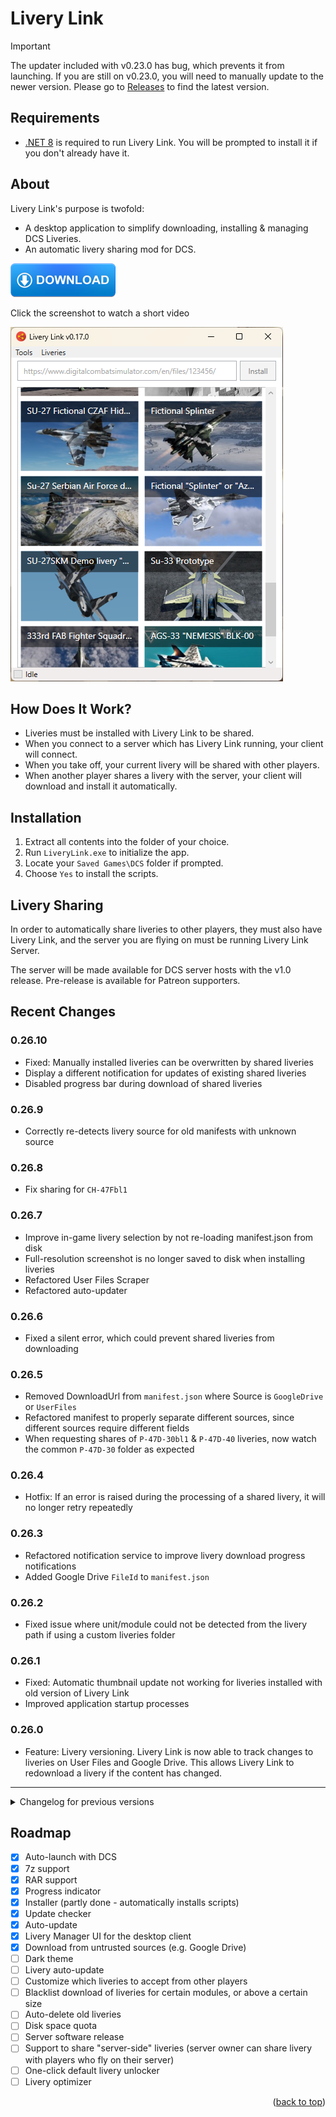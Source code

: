 # Livery Link

> [!IMPORTANT]
> The updater included with v0.23.0 has bug, which prevents it from launching. If you are still on v0.23.0, you will need to manually update to the newer version. Please go to [Releases](https://github.com/Camble/LiveryLink/releases) to find the latest version.

## Requirements

- [.NET 8](https://dotnet.microsoft.com/en-us/download/dotnet/thank-you/runtime-desktop-8.0.15-windows-x64-installer) is required to run Livery Link. You will be prompted to install it if you don't already have it.

## About

Livery Link's purpose is twofold:
- A desktop application to simplify downloading, installing & managing DCS Liveries.
- An automatic livery sharing mod for DCS.

[![Download][download]](https://github.com/Camble/LiveryLink/releases/download/v0.26.10/LiveryLink.v0.26.10.zip)

Click the screenshot to watch a short video

[![Watch the video][screenshot]](https://youtu.be/h0i65DmegYQ)


## How Does It Work?

- Liveries must be installed with Livery Link to be shared.
- When you connect to a server which has Livery Link running, your client will connect.
- When you take off, your current livery will be shared with other players.
- When another player shares a livery with the server, your client will download and install it automatically.


## Installation

1. Extract all contents into the folder of your choice.
1. Run `LiveryLink.exe` to initialize the app.
1. Locate your `Saved Games\DCS` folder if prompted.
1. Choose `Yes` to install the scripts.


## Livery Sharing

In order to automatically share liveries to other players, they must also have Livery Link, and the server you are flying on must be running Livery Link Server.

The server will be made available for DCS server hosts with the v1.0 release. Pre-release is available for Patreon supporters.


## Recent Changes

### 0.26.10

- Fixed: Manually installed liveries can be overwritten by shared liveries
- Display a different notification for updates of existing shared liveries
- Disabled progress bar during download of shared liveries

### 0.26.9

- Correctly re-detects livery source for old manifests with unknown source

### 0.26.8

- Fix sharing for `CH-47Fbl1`

### 0.26.7

- Improve in-game livery selection by not re-loading manifest.json from disk
- Full-resolution screenshot is no longer saved to disk when installing liveries
- Refactored User Files Scraper
- Refactored auto-updater

### 0.26.6

- Fixed a silent error, which could prevent shared liveries from downloading

### 0.26.5

- Removed DownloadUrl from `manifest.json` where Source is `GoogleDrive` or `UserFiles`
- Refactored manifest to properly separate different sources, since different sources require different fields
- When requesting shares of `P-47D-30bl1` & `P-47D-40` liveries, now watch the common `P-47D-30` folder as expected

### 0.26.4

- Hotfix: If an error is raised during the processing of a shared livery, it will no longer retry repeatedly

### 0.26.3

- Refactored notification service to improve livery download progress notifications
- Added Google Drive `FileId` to `manifest.json`

### 0.26.2

- Fixed issue where unit/module could not be detected from the livery path if using a custom liveries folder

### 0.26.1

- Fixed: Automatic thumbnail update not working for liveries installed with old version of Livery Link
- Improved application startup processes

### 0.26.0

- Feature: Livery versioning. Livery Link is now able to track changes to liveries on User Files and Google Drive. This allows Livery Link to redownload a livery if the content has changed.

---

<details>
<summary>Changelog for previous versions</summary>

### 0.25.22

- Added versioning to downloaded liveries

### 0.25.21

- Added a more meaningful error message when unable to extract encrypted or RAR5 archives
- Improved logging during mod installation/removal

### 0.25.20

- Improved error messages where mod installation or removal fails
- Fixed: `Remove DCS mod` confirmation dialog has the wrong title

### 0.25.19

- Fixed: VNAO T-45 module not visible in aircraft selection
- Fixed: Unable to automatically detect T-45 liveries

### 0.25.18

- Fixed: Hang with no UI after displaying a `Folder cannot be found` error notification
- Refactored how DCS messages are passed to Livery Link

### 0.25.17

- Improved startup & first run

### 0.25.16

- Fixed: DCS folder browser doesn't appear on first run

### 0.25.15

- Fixed: Description.lua `name_ru` is replaced with `name` during livery installation
- Fixed: Bulletpoint (•) prefix is added to livery name even when one already exists

### 0.25.14

- Fixed: F-5E 2024 liveries are installed in the wrong folder (again)

### 0.25.13

- Fixed: F-5E 2024 liveries are installed in the wrong folder

### 0.25.12

- Fixed: `Liveries folder has not been set` error notification doesn't correctly display when trying to install livery
- Fixed: Installing livery after changing `liveries` folder uses the old folder
- Fixed: Liveries not reloaded after changing `liveries` folder

### 0.25.11

- Fixed: `Value cannot be null. (Parameter 'path1')` error on first run

### 0.25.10

- Improved logging of livery sharing

### 0.25.9

- Fixed: Log entry for available modules uses friendly name instead of `Unit`

### 0.25.8

- Added: Log entry when third-party liveries are ignored due to `Allow untrusted downloads` being disabled

### 0.25.7

- Fixed: Accepting certain shares from Google Drive doesn't work

### 0.25.6

- Minor improvements to logging
- Internal refactorings

### 0.25.5

- Improved client logging

### 0.25.4

- Fixed: Livery size can show negative values

### 0.25.3

- Improved client logging

### 0.25.2

- Fixed: `Install for compatible modules` doesn't work

### 0.25.1

- Fixed: Fw-190 module icons

### 0.25.0

- Improved server logging
- Improved error handling and crash reporting
- Tidied up some of the user options, tweaked defaults
- Minor UI tweaks

---

### 0.24.5

- Fixed: `Value cannot be null` error on first run

### 0.24.4

- Improved logging

### 0.24.3

- Improved how the updater works

### 0.24.2

- Fixed: Some Google Drive links won't download

### 0.24.1

- Fixed: `Receive from untrusted download locations` won't stay enabled

### 0.24.0

- Feature: Install liveries from Google Drive. In order to receive Google Drive shares, you will need to enable `Receive from untrusted download locations`
- Improvement: When installing liveries for compatible aircraft, automatically install for whichever variant is available
- Added: Default thumbnail for rotary aircraft
- Added: Visual indicator on manually installed liveries

---

### 0.23.0

- `Mods` & `Scripts` are now embedded into Livery Link, making the installation process simpler
- Fixed: NullReferenceException when extracting "solid" RAR archives (previous fix was a workaround for a specific example)
- Fixed: `manifest.json` AppVersion mistakenly updates when updating SeenCount of a livery

---

### 0.22.3

- Fixed: Received share is re-downloaded even when previously "Deleted Forever"

### 0.22.2

- Fixed: UI hangs and progress bar doesn't update when extracting liveries to disk

### 0.22.1

- Fixed: NullReferenceException when installing liveries from RAR.

### 0.22.0

- Feature: Delete Livery from within the new right-click context menu.
- Feature: Drag an image into the Livery Link window to use it as a thumbnail for that livery. Ideal for local files, which only display the default thumbnail.
- Improvement: When attempting to resolve which aircraft a livery is for and there are multiple matches (i.e. A10A, A10C, A10CII), check if there is one single installed module. If so, use this. Otherwise, the selection dialog will only display the possible modules.

---

### 0.21.3

- Fixed: Install notification gets stuck open

### 0.21.2

- Fixed: NullReferenceException when installing livery where texture files are not inside a subfolder
- Adjusted logging config to only keep 7 days of logs

### 0.21.1

- Fixed: Repeating "There was a problem installing the Livery Link mod" error
- Removed: F-5E 2024 from F-5E compatible modules

### 0.21.0

- Added: F-5E 2024
- Changed Livery name prefix from asterisk (*) to bullet (•) - I may make this customisable in future
- Improved error handling
- Improved performance of description.lua updates
- Server: Reduced logging noise 
- Server: Modified handshake
- Server: Fixed issue with sharing liveries when player reslots and returns to an aircraft

### 0.20.1

- Consolidate notifications when received liveries are installed
- Consolidate notifications when shared liveries are accepted
- Update Mig-29 texture definitions (fixes module detection)
- Increment livery ShareCount when shared livery is accepted

### 0.20.0

- Improved updater ready for future update with different folder structure
- Fixed: Double-clicking a livery won't open the folder where the path contains a comma

---

### 0.19.10

- Refactored aircraft detection by livery contents

### 0.19.9

- Fixed: Notification doesn't work when livery share has been accepted

### 0.19.8

- Fixed: Always prompted to select aircraft when installing livery

### 0.19.7

- Fixed: Ka-50 (Black Shark 3) liveries incorrectly installed as Black Shark 2
- Added used disk space to Livery card

### 0.19.6

- Fixed: Shared livery acceptance is incorrectly reported
- Fixed: DateLastSeen not updated correctly for livery packs
- Fixed: Certain image filetypes (png/jpg) are not extracted when installing liveries
- Fixed: Liveries requested from player even when in co-pilot seat

### 0.19.5

- Automatically highlight download URL text on focus
- Check for updates on exit

### 0.19.4

- Fixed: Always prompting to select aircraft when installing livery

### 0.19.3

- Fixed: Error when trying to open Options
- Fixed: Error when installing liveries for unknown modules

### 0.19.2

- Fixed an issue where corrupt `config.json` would prevent Livery Link from starting
- Added logging on startup to help diagnose future issues

### 0.19.1

- Improved module detection for user mod aircraft
- Fixed: Prompted to select aircraft every single livery in a pack

### 0.19.0

- Added notification when a shared livery is downloaded by other players
- Fixed: not prompted for module selection when installing unknown livery from disk
- Fixed: various issues when installing from disk
- General stability improvements

---

### 0.18.15

- Error when extracting invalid liveries from Zip now displays correctly for 7z and RAR archives.

### 0.18.14

- Removed: Test exception when installing liveries

### 0.18.13

- Fixed: Various errors during installation of liveries
- Added: About window

### 0.18.12

- Fixed: Liveries for third party mod aircraft don't show in the browser

### 0.18.11

- Fixed: Unable to install a livery from ED User Files that has no screenshot

### 0.18.10

- Clarified error messages when extraction fails

### 0.18.9

- Fixed: NullReferenceException when installing livery

### 0.18.8

- Added CH-47F

### 0.18.7

- Fixed: Duplicate error notification when installing an invalid livery

### 0.18.6

- Pressing `Enter` now works to install liveries

### 0.18.5

- Fixed: F-4E liveries not correctly detected (again)

### 0.18.4

- Fixed: Livery Link won't launch automatically with DCS

### 0.18.3

- Fixed: Incorrect livery name when `description.lua` uses `name_ru=` instead of `name=`

### 0.18.2

- Fixed: Liveries installed from local disk don't appear in the Livery browser

### 0.18.1

- Fixed: `Value cannot be null. (Parameter 'path2')` when installing liveries

### 0.18.0

- Added drag and drop livery installation

---

### 0.17.4

- Fixed: Unable to install liveries from non-English URLs

### 0.17.3

- Added support for OH58D Kiowa

### 0.17.2

- Fixed: Progress notification remains open if livery download is cancelled

### 0.17.1

- Fixed: F-4E liveries not correctly detected

### 0.17.0

- Added "Group by Aircraft" to Liveries menu
- Moved progress bar into notification instead of main window
- Refactored how liveries are stored in memory
- Standardised mod installation logic across Livery Link and Updater

---

### 0.16.6

- Fixed: updater won't launch automatically if username contains a space

### 0.16.5

- Fixed an issue when checking if DCS is running

### 0.16.4

- Added some logging for those who have auto-update problems

### 0.16.3

- Fixed: auto-updater installs DCS mod even if previously not installed by user

### 0.16.2

- Fixed a minor auto-updater issue 

### 0.16.1

- Fixed a minor issue with error logging

### 0.16.0

- Fixed conflict with F-4E Phantom II module

---

### 0.15.2

- Fixed: LiveryLink doesn't close automatically if DCS is running as an Administrator

### 0.15.1

- Fixed errors during Install/Removal of DCS Mod/Script

### 0.15.0 - Livery Browser Refactor

- Window can now also be resized horizontally
- Fixed: Deleting a module folder from the disk doesn't update the Livery Browser view

---

### 0.14.7

- Fixed some issues detecting DCS running process
- Added more notifications in the event of an error when downloading liveries


### 0.14.6

- Display an error if attempting to overwrite a mod file that's in use


### 0.14.5

- Fixed: `Livery not found` error when installing any livery

### 0.14.4

- Fixes a minor issue with the previous version

### 0.14.3

- Display error notification if livery could not be downloaded

### 0.14.2

- Fixed: Unable to detect if DCS has been closed if launched as Administrator

### 0.14.1

- Fixed: App can be launched more than once

### 0.14.0

- Improved how server/client communicate

---

### 0.13.8

- Fixed an issue communicating with DCS

### 0.13.7

- Fixed: settings not saved when closing settings window

### 0.13.6

- Fixed an issue detecting if DCS is running
- Fixed an issue opening connection to DCS to listen for events
- Minor tweaks to error handling

### 0.13.5

- Fixed: updater can only extract to existing folders

### 0.13.4

- Fixed a bug, which allowed multiple instances of Livery Link

### 0.13.3

- Added `Remove Mod` feature to `Tools` menu
- Fixed: Options window cannot be re-opened once closed

### 0.13.2

- Window can now be resized vertically
- Added `SeenCount` to keep track of how often liveries are seen
- Fixed: Options window can be opened twice
- Fixed: Issue reading livery details from folder


### 0.13.1

- Scripts installer now provides the option to postpone installation until DCS exits


### 0.13.0

- Improved sharing: only liveries selected by the player will be shared on takeoff

---

### 0.12.2

- Minor bugfixes

### 0.12.1

- Fixed: Crash on first run

### 0.12.0

- Browser will now update if a livery is deleted from the disk
- Liveries are sorted by `DateInstalled`
- Added `Liveries` menu with `Show All` option to separate your own liveries from those shared with you
- Added logging when liveries are installed
- Added notification when there was a failed livery installation
- `LiveryLinkUpdater.exe` now generates a log file to aid debugging
- Set IsInstalled to true if description.lua exists when loading liveries
- Fixed: Shared livery is downloaded twice if shared again when download is in progress

---

### 0.11.9

- Fixed an issue preventing shared liveries from being installed

### 0.11.8

- Fixed: `Install Scripts` can't properly close DCS

### 0.11.7

- Fixed: Livery install hangs on first ever run of Livery Link

### 0.11.6

- Fixed: When a shared livery is installed, the module can appear twice in the UI
- Fixed: Thumbnail not downloaded when shared livery is installed
- Fixed: Notification on new version download not working

### 0.11.5

- Fixed an issue preventing shared liveries from being installed
- Temp folder will now be cleared when Livery Link exits

### 0.11.4

- Updater can now be run manually
- Reworked script installation flow - user will only be prompted if necessary
- Display friendly module name in Livery Browser
- Fixed: Updater installs latest DCS mod even if mod wasn't installed previously
- Fixed: installing multi-module livery shows duplicate modules in browser
- Fixed: Livery Link fails to launch automatically if moved to a new location

### 0.11.3

- Fixed: Updsate notification not displayed if auto update is enabled
- Fixed: Updater re-downloads the latest version even if it was previously downloaded

### 0.11.2

- Added sharing rules for multi-module liveries & livery packs
- Fixed: Livery thumbnail is overwritten every time an update is made
- Update `DateLastSeen` each time a shared livery is received
- Update `SizeOnDisk` for each previously installed livery

### 0.11.1

- Fixed updater not launching

### 0.11.0

- Updated to .NET 8
- Added auto updater
- Improved 7zip extraction speed (10x)
- Restyled livery browser
- Disk space is now recorded for each livery installed
- Linked Liveries for community modules will only be downloaded if the mod is installed
- Fixed: All liveries from the same pack have the same name
- Fixed: Can't delete Livery thumbnail while Livery Link is running
- Fixed: Liveries not shared properly when connecting to server
- Fixed an issue installing liveries where `description.lua` doesn't specify the livery name
- Properly fixed sharing multiple liveries
- Fixed an issue when sharing more than one livery
- Added support to install liveries for community mod aircraft
- Fixed socket timeout issue when installing livery for the first time
- Display DCS server name in status bar when connected
- Fixed `Value cannot be null` error on upgrade to v0.10.0
</details>

## Roadmap

- [x] Auto-launch with DCS
- [x] 7z support
- [x] RAR support
- [x] Progress indicator
- [x] Installer (partly done - automatically installs scripts)
- [x] Update checker
- [x] Auto-update
- [x] Livery Manager UI for the desktop client
- [x] Download from untrusted sources (e.g. Google Drive)
- [ ] Dark theme
- [ ] Livery auto-update
- [ ] Customize which liveries to accept from other players
- [ ] Blacklist download of liveries for certain modules, or above a certain size
- [ ] Auto-delete old liveries
- [ ] Disk space quota
- [ ] Server software release
- [ ] Support to share "server-side" liveries (server owner can share livery with players who fly on their server)
- [ ] One-click default livery unlocker
- [ ] Livery optimizer

<p align="right">(<a href="#livery-link">back to top</a>)</p>

[screenshot]: https://github.com/Camble/LiveryLink/blob/main/screenshot-0.17.0.png
[download]: https://github.com/Camble/LiveryLink/blob/main/download.png